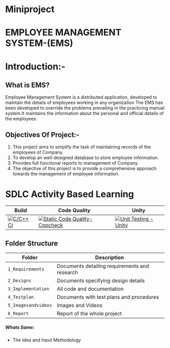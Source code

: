 # Miniproject
# EMPLOYEE MANAGEMENT SYSTEM-(EMS)

# Introduction:-

## What is EMS?
Employee Management System is a distributed application, developed to maintain the details of employees working
in any organization The EMS has been developed to override the problems prevailing in the practicing manual 
system.It maintains the information about the personal and official details of the employees.

## Objectives Of Project:-

  1) This project aims to simplify the task of maintaining records of the employees of Company.
  2) To develop an well-designed database to store employee information.
  3) Provides full functional reports to management of Company.
  4) The objective of this project is to provide a comprehensive approach towards the management of employee information. 

# SDLC Activity Based Learning
Build | Code Quality | Unity 
|---------|------------|-----------
[![C/C++ CI](https://github.com/Sowmika26/Miniproject/actions/workflows/c.yml/badge.svg)](https://github.com/Sowmika26/Miniproject/actions/workflows/cpp.ym)|[![Static Code Quality- Cppcheck](https://github.com/Sowmika26/Miniproject/actions/workflows/cpp.yml/badge.svg)](https://github.com/Sowmika26/Miniproject/actions/workflows/cpp.yml)  | [![Unit Testing - Unity](https://github.com/Sowmika26/Miniproject/actions/workflows/unity.yml/badge.svg)](https://github.com/Sowmika26/Miniproject/actions/workflows/cpp.yml) 



## Folder Structure
Folder             | Description
-------------------| -----------------------------------------
`1_Requirements`   | Documents detailing requirements and research
`2_Designs`         | Documents specifying design details
`3_Implementation` | All code and documentation
`4_Testplan`      | Documents with test plans and procedures
`5_Imagesandvideos`   | Images and Videos 
`6_Report`   | Report of the whole project

##### Whats Same: 
* The Idea and Input Methodology
